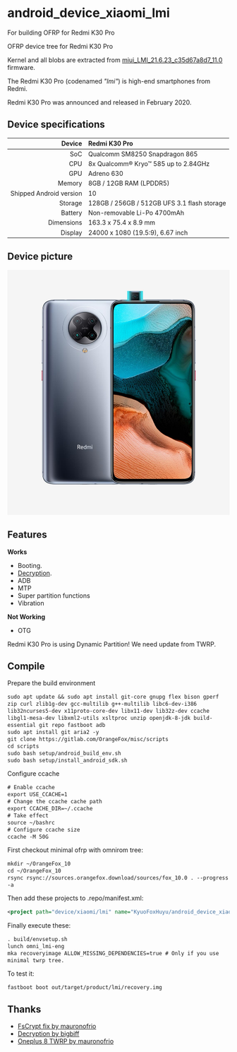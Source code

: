 # android_device_xiaomi_lmi
For building OFRP for Redmi K30 Pro

OFRP device tree for Redmi K30 Pro

Kernel and all blobs are extracted from [miui_LMI_21.6.23_c35d67a8d7_11.0](https://hugeota.d.miui.com/21.6.23/miui_LMI_21.6.23_c35d67a8d7_11.0.zip) firmware.

The Redmi K30 Pro (codenamed _"lmi"_) is high-end smartphones from Redmi.

Redmi K30 Pro was announced and released in February 2020.

## Device specifications

| Device       | Redmi K30 Pro                       |
| -----------: | :------------------------------------------ |
| SoC          | Qualcomm SM8250 Snapdragon 865              |
| CPU          | 8x Qualcomm® Kryo™ 585 up to 2.84GHz        |
| GPU          | Adreno 630                                  |
| Memory       | 8GB / 12GB RAM (LPDDR5)                     |
| Shipped Android version | 10                               |
| Storage      | 128GB / 256GB / 512GB UFS 3.1 flash storage |
| Battery      | Non-removable Li-Po 4700mAh                 |
| Dimensions   | 163.3 x 75.4 x 8.9 mm                     |
| Display      | 24000 x 1080 (19.5:9), 6.67 inch             |

## Device picture

![Redmi K30 Pro](pictures/lmi.jpg)

## Features

**Works**

- Booting.
- [Decryption](https://github.com/simonsmh/android_bootable_recovery/commits/android-10.0).
- ADB
- MTP
- Super partition functions
- Vibration

**Not Working**
- OTG

Redmi K30 Pro is using Dynamic Partition! We need update from TWRP.

## Compile

Prepare the build environment

```
sudo apt update && sudo apt install git-core gnupg flex bison gperf zip curl zlib1g-dev gcc-multilib g++-multilib libc6-dev-i386 lib32ncurses5-dev x11proto-core-dev libx11-dev lib32z-dev ccache 
libgl1-mesa-dev libxml2-utils xsltproc unzip openjdk-8-jdk build-essential git repo fastboot adb
sudo apt install git aria2 -y
git clone https://gitlab.com/OrangeFox/misc/scripts
cd scripts
sudo bash setup/android_build_env.sh
sudo bash setup/install_android_sdk.sh
```

Configure ccache
```
# Enable ccache
export USE_CCACHE=1
# Change the ccache cache path
export CCACHE_DIR=~/.ccache
# Take effect
source ~/bashrc
# Configure ccache size
ccache -M 50G
```

First checkout minimal ofrp with omnirom tree:

```
mkdir ~/OrangeFox_10
cd ~/OrangeFox_10
rsync rsync://sources.orangefox.download/sources/fox_10.0 . --progress -a
```

Then add these projects to .repo/manifest.xml:

```xml
<project path="device/xiaomi/lmi" name="KyuoFoxHuyu/android_device_xiaomi_lmi-ofrp" remote="github" revision="R11.0" />
```

Finally execute these:

```
. build/envsetup.sh
lunch omni_lmi-eng
mka recoveryimage ALLOW_MISSING_DEPENDENCIES=true # Only if you use minimal twrp tree.
```

To test it:

```
fastboot boot out/target/product/lmi/recovery.img
```

## Thanks
- [FsCrypt fix by mauronofrio](https://github.com/mauronofrio/android_bootable_recovery)
- [Decryption by bigbiff](https://github.com/bigbiff/android_bootable_recovery)
- [Oneplus 8 TWRP by mauronofrio](https://github.com/mauronofrio/android_device_oneplus_instantnoodle_TWRP)
